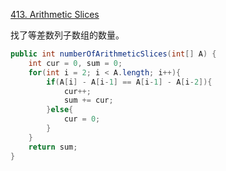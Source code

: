 [413. Arithmetic Slices](https://leetcode.com/problems/arithmetic-slices/)

找了等差数列子数组的数量。

```java
public int numberOfArithmeticSlices(int[] A) {
    int cur = 0, sum = 0;
    for(int i = 2; i < A.length; i++){
        if(A[i] - A[i-1] == A[i-1] - A[i-2]){
            cur++;
            sum += cur;
        }else{
            cur = 0;
        }
    }
    return sum;
}
```

